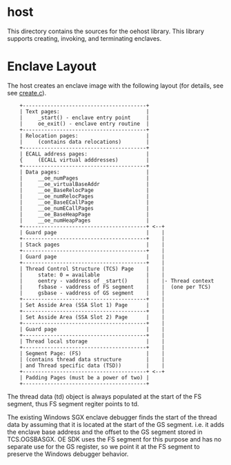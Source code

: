 host
====

This directory contains the sources for the oehost library. This library
supports creating, invoking, and terminating enclaves.

# Enclave Layout

The host creates an enclave image with the following layout (for details, see
see [create.c](create.c)).

        +----------------------------------------+
        | Text pages:                            |
        |     _start() - enclave entry point     |
        |     oe_exit() - enclave entry routine  |
        +----------------------------------------+
        | Relocation pages:                      |
        |     (contains data relocations)        |
        +----------------------------------------+
        | ECALL address pages:                   |
        {     (ECALL virtual adddresses)         |
        +----------------------------------------+
        | Data pages:                            |
        |     __oe_numPages                      |
        |     __oe_virtualBaseAddr               |
        |     __oe_BaseRelocPage                 |
        |     __oe_numRelocPages                 |
        |     __oe_BaseECallPage                 |
        |     __oe_numECallPages                 |
        |     __oe_BaseHeapPage                  |
        |     __oe_numHeapPages                  |
        +----------------------------------------+ <--+
        | Guard page                             |    |
        +----------------------------------------+    |
        | Stack pages                            |    |
        +----------------------------------------+    |
        | Guard page                             |    |
        +----------------------------------------+    |
        | Thread Control Structure (TCS) Page    |    |
        |     state: 0 = available               |    |
        |     oentry - vaddress of _start()      |    |- Thread context
        |     fsbase - vaddress of FS segment    |    |  (one per TCS)
        |     gsbase - vaddress of GS segment    |    |
        +----------------------------------------+    |
        | Set Asside Area (SSA Slot 1) Page      |    |
        +----------------------------------------+    |
        | Set Asside Area (SSA Slot 2) Page      |    |
        +----------------------------------------+    |
        | Guard page                             |    |
        +----------------------------------------+    |
        | Thread local storage                   |    |
        +----------------------------------------+    |
        | Segment Page: (FS)                     |    |
        | (contains thread data structure        |    |
        | and Thread specific data (TSD))        |    |
        +----------------------------------------+ <--+
        | Padding Pages (must be a power of two) |
        +----------------------------------------+
The thread data (td) object is always populated at the start of the
FS segment, thus FS segment regiter points to td.

The existing Windows SGX enclave debugger finds the start of the thread data
by assuming that it is located at the start of the GS segment. i.e. it adds the
enclave base address and the offset to the GS segment stored in TCS.OGSBASGX.
OE SDK uses the FS segment for this purpose and has no separate use for the
GS register, so we point it at the FS segment to preserve the Windows debugger
behavior.
